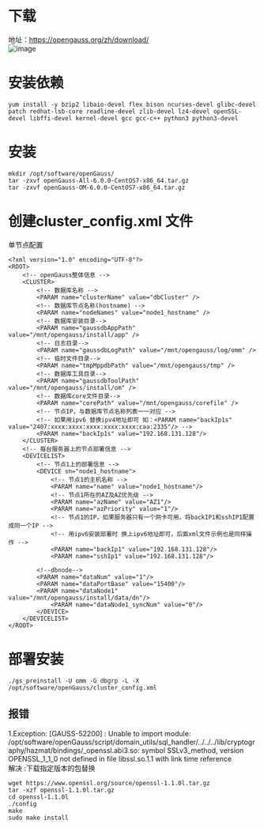 # 下载
地址：https://opengauss.org/zh/download/  
![image](https://github.com/user-attachments/assets/3737459a-5d2c-42ea-880a-79a6b5870eae)

# 安装依赖
```
yum install -y bzip2 libaio-devel flex bison ncurses-devel glibc-devel patch redhat-lsb-core readline-devel zlib-devel lz4-devel openSSL-devel libffi-devel kernel-devel gcc gcc-c++ python3 python3-devel

```

# 安装
```
mkdir /opt/software/openGauss/
tar -zxvf openGauss-All-6.0.0-CentOS7-x86_64.tar.gz
tar -zxvf openGauss-OM-6.0.0-CentOS7-x86_64.tar.gz
```

# 创建cluster_config.xml 文件
单节点配置
```
<?xml version="1.0" encoding="UTF-8"?>
<ROOT>
    <!-- openGauss整体信息 -->
    <CLUSTER>
        <!-- 数据库名称 -->
        <PARAM name="clusterName" value="dbCluster" />
        <!-- 数据库节点名称(hostname) -->
        <PARAM name="nodeNames" value="node1_hostname" />
        <!-- 数据库安装目录-->
        <PARAM name="gaussdbAppPath" value="/mnt/opengauss/install/app" />
        <!-- 日志目录-->
        <PARAM name="gaussdbLogPath" value="/mnt/opengauss/log/omm" />
        <!-- 临时文件目录-->
        <PARAM name="tmpMppdbPath" value="/mnt/opengauss/tmp" />
        <!-- 数据库工具目录-->
        <PARAM name="gaussdbToolPath" value="/mnt/opengauss/install/om" />
        <!-- 数据库core文件目录-->
        <PARAM name="corePath" value="/mnt/opengauss/corefile" />
        <!-- 节点IP，与数据库节点名称列表一一对应 -->
        <!-- 如果用ipv6 替换ipv4地址即可 如：<PARAM name="backIp1s" value="2407:xxxx:xxxx:xxxx:xxxx:xxxx:caa:2335"/> -->
        <PARAM name="backIp1s" value="192.168.131.128"/> 
    </CLUSTER>
    <!-- 每台服务器上的节点部署信息 -->
    <DEVICELIST>
        <!-- 节点1上的部署信息 -->
        <DEVICE sn="node1_hostname">
            <!-- 节点1的主机名称 -->
            <PARAM name="name" value="node1_hostname"/>
            <!-- 节点1所在的AZ及AZ优先级 -->
            <PARAM name="azName" value="AZ1"/>
            <PARAM name="azPriority" value="1"/>
            <!-- 节点1的IP，如果服务器只有一个网卡可用，将backIP1和sshIP1配置成同一个IP -->
            <!-- 用ipv6安装部署时 换上ipv6地址即可，后面xml文件示例也是同样操作 -->
            <PARAM name="backIp1" value="192.168.131.128"/>
            <PARAM name="sshIp1" value="192.168.131.128"/>
               
	    <!--dbnode-->
	    <PARAM name="dataNum" value="1"/>
	    <PARAM name="dataPortBase" value="15400"/>
	    <PARAM name="dataNode1" value="/mnt/opengauss/install/data/dn"/>
            <PARAM name="dataNode1_syncNum" value="0"/>
        </DEVICE>
    </DEVICELIST>
</ROOT>

```
# 部署安装
```
./gs_preinstall -U omm -G dbgrp -L -X /opt/software/openGauss/cluster_config.xml

```


## 报错
1.Exception: [GAUSS-52200] : Unable to import module: /opt/software/openGauss/script/domain_utils/sql_handler/../../../lib/cryptography/hazmat/bindings/_openssl.abi3.so: symbol SSLv3_method, version OPENSSL_1_1_0 not defined in file libssl.so.1.1 with link time reference  
解决 :下载指定版本的包替换  
```
wget https://www.openssl.org/source/openssl-1.1.0l.tar.gz
tar -xzf openssl-1.1.0l.tar.gz
cd openssl-1.1.0l
./config
make
sudo make install
```
